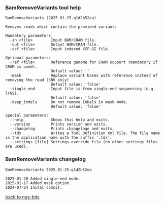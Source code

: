 ### BamRemoveVariants tool help
	BamRemoveVariants (2025_01-25-g1d2b52ea)
	
	Removes reads which contain the provided variants
	
	Mandatory parameters:
	  -in <file>        Input BAM/CRAM file.
	  -out <file>       Output BAM/CRAM file.
	  -vcf <file>       Input indexed VCF.GZ file.
	
	Optional parameters:
	  -ref <file>       Reference genome for CRAM support (mandatory if CRAM is used).
	                    Default value: ''
	  -mask             Replace variant bases with reference instead of removing the read (SNV only)
	                    Default value: 'false'
	  -single_end       Input file is from single-end sequencing (e.g. lrGS).
	                    Default value: 'false'
	  -keep_indels      Do not remove InDels in mask mode.
	                    Default value: 'false'
	
	Special parameters:
	  --help            Shows this help and exits.
	  --version         Prints version and exits.
	  --changelog       Prints changeloge and exits.
	  --tdx             Writes a Tool Definition Xml file. The file name is the application name with the suffix '.tdx'.
	  --settings [file] Settings override file (no other settings files are used).
	
### BamRemoveVariants changelog
	BamRemoveVariants 2025_01-25-g1d2b52ea
	
	2025-01-20 Added single-end mode.
	2025-01-17 Added mask option.
	2024-07-24 Inital commit.
[back to ngs-bits](https://github.com/imgag/ngs-bits)
